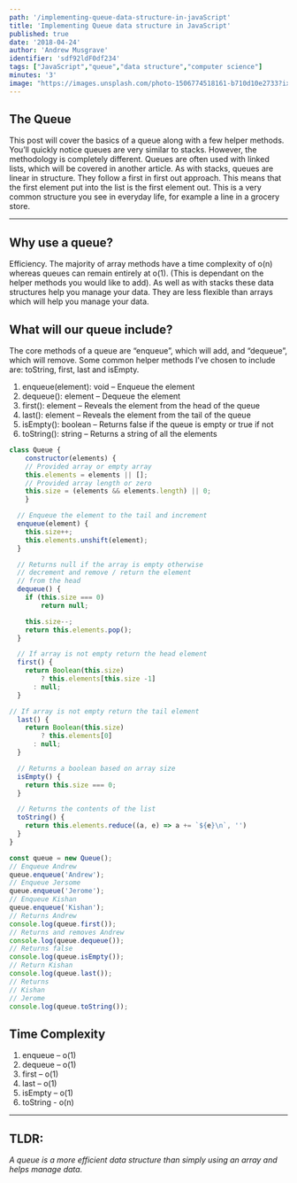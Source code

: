 ```yaml
---
path: '/implementing-queue-data-structure-in-javaScript'
title: 'Implementing Queue data structure in JavaScript'
published: true
date: '2018-04-24'
author: 'Andrew Musgrave'
identifier: 'sdf92ldF0df234'
tags: ["JavaScript","queue","data structure","computer science"]
minutes: '3'
image: "https://images.unsplash.com/photo-1506774518161-b710d10e2733?ixlib=rb-0.3.5&ixid=eyJhcHBfaWQiOjEyMDd9&s=2ff076230a3aea325e5b1ce3f6a7a208&auto=format&fit=crop&w=1500&q=80"
---
```


## The Queue

This post will cover the basics of a queue along with a few helper methods. You’ll quickly notice queues are very similar to stacks. However, the methodology is completely different. Queues are often used with linked lists, which will be covered in another article.
As with stacks, queues are linear in structure. They follow a first in first out approach. This means that the first element put into the list is the first element out. This is a very common structure you see in everyday life, for example a line in a grocery store.

***

## Why use a queue?

Efficiency. The majority of array methods have a time complexity of o(n) whereas queues can remain entirely at o(1). (This is dependant on the helper methods you would like to add).  As well as with stacks these data structures help you manage your data. They are less flexible than arrays which will help you manage your data.

## What will our queue include?

The core methods of a queue are “enqueue”, which will add, and “dequeue”, which will remove. Some common helper methods I’ve chosen to include are: toString, first, last and isEmpty.

1. enqueue(element): void – Enqueue the element
2. dequeue(): element – Dequeue the element
3. first(): element – Reveals the element from the head of the queue
4. last(): element – Reveals the element from the tail of the queue
5. isEmpty(): boolean – Returns false if the queue is empty or true if not
6. toString(): string – Returns a string of all the elements

```js
class Queue {
	constructor(elements) {
    // Provided array or empty array
    this.elements = elements || [];
    // Provided array length or zero
    this.size = (elements && elements.length) || 0;
	}

  // Enqueue the element to the tail and increment
  enqueue(element) {
    this.size++;
  	this.elements.unshift(element);
  }

  // Returns null if the array is empty otherwise
  // decrement and remove / return the element
  // from the head
  dequeue() {
  	if (this.size === 0)
    	return null;

  	this.size--;
    return this.elements.pop();
  }

  // If array is not empty return the head element
  first() {
  	return Boolean(this.size)
    	? this.elements[this.size -1]
      : null;
  }

// If array is not empty return the tail element
  last() {
  	return Boolean(this.size)
    	? this.elements[0]
      : null;
  }

  // Returns a boolean based on array size
  isEmpty() {
  	return this.size === 0;
  }

  // Returns the contents of the list
  toString() {
  	return this.elements.reduce((a, e) => a += `${e}\n`, '')
  }
}

const queue = new Queue();
// Enqueue Andrew
queue.enqueue('Andrew');
// Enqueue Jersome
queue.enqueue('Jerome');
// Enqueue Kishan
queue.enqueue('Kishan');
// Returns Andrew
console.log(queue.first());
// Returns and removes Andrew
console.log(queue.dequeue());
// Returns false
console.log(queue.isEmpty());
// Return Kishan
console.log(queue.last());
// Returns
// Kishan
// Jerome
console.log(queue.toString());
```

## Time Complexity

1. enqueue – o(1)
2. dequeue – o(1)
3. first – o(1)
4. last – o(1)
5. isEmpty – o(1)
6. toString - o(n)

***

## TLDR:
*A queue is a more efficient data structure than simply using an array and helps manage data.*
